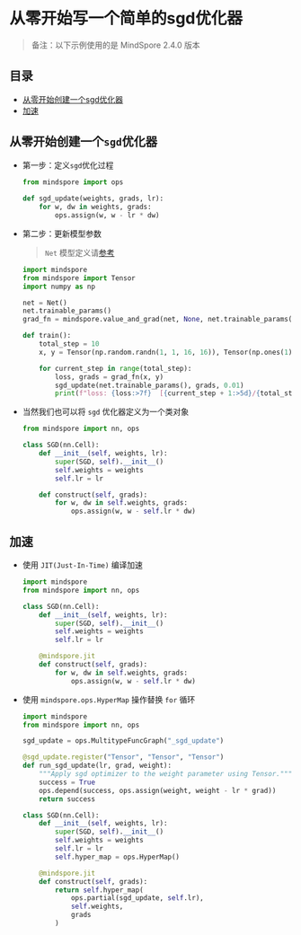 # 从零开始写一个简单的sgd优化器

> 备注：以下示例使用的是 MindSpore 2.4.0 版本

## 目录

- [从零开始创建一个sgd优化器](#section1)
- [加速](#section2)


<a id="section1"></a>
## 从零开始创建一个`sgd`优化器

- 第一步：定义`sgd`优化过程

    ```python
    from mindspore import ops
            
    def sgd_update(weights, grads, lr):
        for w, dw in weights, grads:
            ops.assign(w, w - lr * dw)
    ```

- 第二步：更新模型参数

    > `Net` 模型定义请[参考](../../model-examples/create_a_simple_nerual_network.md)
    
    ```python
    import mindspore
    from mindspore import Tensor
    import numpy as np
    
    net = Net()
    net.trainable_params()
    grad_fn = mindspore.value_and_grad(net, None, net.trainable_params(), has_aux=False)
    
    def train():
        total_step = 10
        x, y = Tensor(np.random.randn(1, 1, 16, 16)), Tensor(np.ones(1))
    
        for current_step in range(total_step):
            loss, grads = grad_fn(x, y)
            sgd_update(net.trainable_params(), grads, 0.01)
            print(f"loss: {loss:>7f}  [{current_step + 1:>5d}/{total_step:>5d}]")
    ```

- 当然我们也可以将 `sgd` 优化器定义为一个类对象

    ```python
    from mindspore import nn, ops
    
    class SGD(nn.Cell):
        def __init__(self, weights, lr):
            super(SGD, self).__init__()
            self.weights = weights
            self.lr = lr
    
        def construct(self, grads):
            for w, dw in self.weights, grads:
                ops.assign(w, w - self.lr * dw)
    ```

<a id="section2"></a>
## 加速

- 使用 `JIT(Just-In-Time)` 编译加速

  ```python
  import mindspore
  from mindspore import nn, ops
  
  class SGD(nn.Cell):
      def __init__(self, weights, lr):
          super(SGD, self).__init__()
          self.weights = weights
          self.lr = lr
  
      @mindspore.jit
      def construct(self, grads):
          for w, dw in self.weights, grads:
              ops.assign(w, w - self.lr * dw)
  ```

- 使用 `mindspore.ops.HyperMap` 操作替换 `for` 循环

  ```python
  import mindspore
  from mindspore import nn, ops
  
  sgd_update = ops.MultitypeFuncGraph("_sgd_update")
  
  @sgd_update.register("Tensor", "Tensor", "Tensor")
  def run_sgd_update(lr, grad, weight):
      """Apply sgd optimizer to the weight parameter using Tensor."""
      success = True
      ops.depend(success, ops.assign(weight, weight - lr * grad))
      return success
  
  class SGD(nn.Cell):
      def __init__(self, weights, lr):
          super(SGD, self).__init__()
          self.weights = weights
          self.lr = lr
          self.hyper_map = ops.HyperMap()
  
      @mindspore.jit
      def construct(self, grads):
          return self.hyper_map(
              ops.partial(sgd_update, self.lr),
              self.weights,
              grads
          )
  ```
